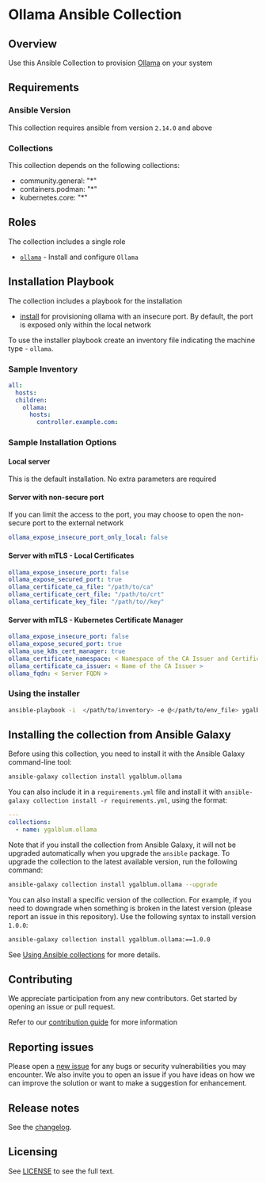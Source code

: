 # Ollama Ansible Collection

## Overview

Use this Ansible Collection to provision [Ollama](https://ollama.com/) on your system

## Requirements

### Ansible Version

This collection requires ansible from version `2.14.0` and above

### Collections

This collection depends on the following collections:
- community.general: "*"
- containers.podman: "*"
- kubernetes.core: "*"

## Roles

The collection includes a single role

- [`ollama`](./roles/ollama/README.md) - Install and configure `Ollama`

## Installation Playbook

The collection includes a playbook for the installation
- [install](./playbooks/install.yml) for provisioning ollama with an insecure port. By default, the port is exposed only within the local network

To use the installer playbook create an inventory file indicating the machine type - `ollama`.

### Sample Inventory

```yaml
all:
  hosts:
  children:
    ollama:
      hosts:
        controller.example.com:
```

### Sample Installation Options

#### Local server

This is the default installation. No extra parameters are required

#### Server with non-secure port

If you can limit the access to the port, you may choose to open the non-secure port to the external network

```yaml
ollama_expose_insecure_port_only_local: false
```

#### Server with mTLS - Local Certificates

```yaml
ollama_expose_insecure_port: false
ollama_expose_secured_port: true
ollama_certificate_ca_file: "/path/to/ca"
ollama_certificate_cert_file: "/path/to/crt"
ollama_certificate_key_file: "/path/to//key"
```

#### Server with mTLS - Kubernetes Certificate Manager

```yaml
ollama_expose_insecure_port: false
ollama_expose_secured_port: true
ollama_use_k8s_cert_manager: true
ollama_certificate_namespace: < Namespace of the CA Issuer and Certificate >
ollama_certificate_ca_issuer: < Name of the CA Issuer >
ollama_fqdn: < Server FQDN >
```

### Using the installer

```bash
ansible-playbook -i  </path/to/inventory> -e @</path/to/env_file> ygalblum.ollama.install
```

## Installing the collection from Ansible Galaxy

Before using this collection, you need to install it with the Ansible Galaxy command-line tool:

```bash
ansible-galaxy collection install ygalblum.ollama
```

You can also include it in a `requirements.yml` file and install it with `ansible-galaxy collection install -r requirements.yml`, using the format:

```yaml
---
collections:
  - name: ygalblum.ollama
```

Note that if you install the collection from Ansible Galaxy, it will not be upgraded automatically when you upgrade the `ansible` package.
To upgrade the collection to the latest available version, run the following command:

```bash
ansible-galaxy collection install ygalblum.ollama --upgrade
```

You can also install a specific version of the collection.
For example, if you need to downgrade when something is broken in the latest version (please report an issue in this repository).
Use the following syntax to install version `1.0.0`:

```bash
ansible-galaxy collection install ygalblum.ollama:==1.0.0
```

See [Using Ansible collections](https://docs.ansible.com/ansible/devel/user_guide/collections_using.html) for more details.

## Contributing

We appreciate participation from any new contributors. Get started by opening an issue or pull request.

Refer to our [contribution guide](./CONTRIBUTING.md) for more information

## Reporting issues

Please open a [new issue](https://github.com/ygalblum/ansible-ollama-collection/issues/new/choose) for any bugs or security vulnerabilities you may encounter.
We also invite you to open an issue if you have ideas on how we can improve the solution or want to make a suggestion for enhancement.

## Release notes

See the [changelog](https://github.com/ygalblum/ansible-ollama-collection/tree/main/CHANGELOG.rst).

## Licensing

See [LICENSE](./LICENSE) to see the full text.
